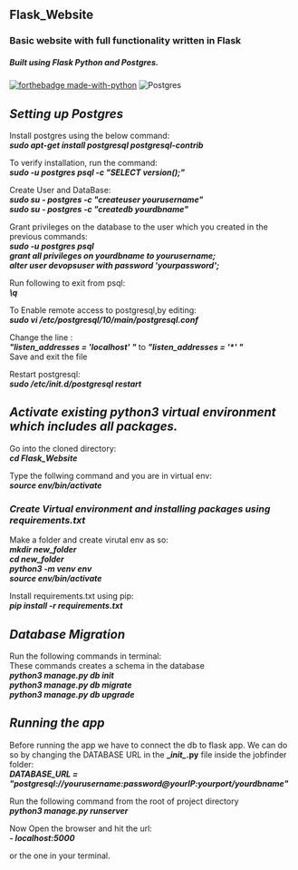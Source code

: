 ## Flask_Website
### Basic website with full functionality  written in Flask
##### Built using Flask Python and Postgres.
[![forthebadge made-with-python](http://ForTheBadge.com/images/badges/made-with-python.svg)](https://www.python.org/)
<img alt="Postgres" src ="https://img.shields.io/badge/postgres-%23316192.svg?style=for-the-badge&logo=postgresql&logoColor=white"/>

## *Setting up Postgres*
Install postgres using the below command:  
***sudo apt-get install postgresql postgresql-contrib***  

To verify installation, run the command:  
***sudo -u postgres psql -c "SELECT version();"***  

Create User and DataBase:  
***sudo su - postgres -c "createuser yourusername"***  
***sudo su - postgres -c "createdb yourdbname"***  

Grant privileges on the database to the user which you created in the previous commands:  
***sudo -u postgres psql***  
***grant all privileges on yourdbname  to yourusername;***  
***alter user devopsuser with password 'yourpassword';***  

Run following to exit from psql:  
***\q***  

To Enable remote access to postgresql,by editing:  
***sudo vi /etc/postgresql/10/main/postgresql.conf***  

Change the line :  
***"listen_addresses = 'localhost' "*** to ***"listen_addresses = '\*' "***  
Save and exit the file

Restart postgresql:  
***sudo /etc/init.d/postgresql restart***  

## *Activate existing python3 virtual environment which includes all packages.*

Go into the cloned directory:  
***cd Flask_Website***  

Type the follwing command and you are in virtual env:  
***source env/bin/activate***

### *Create Virtual environment and installing packages using requirements.txt*  

Make a folder and create virutal env as so:  
***mkdir new_folder***    
***cd new_folder***  
***python3 -m venv env***  
***source env/bin/activate***  

Install requirements.txt using pip:  
***pip install -r requirements.txt***  

## *Database Migration*  

Run the following commands in terminal:  
These commands creates a schema in the database  
***python3 manage.py db init***  
***python3 manage.py db migrate***  
***python3 manage.py db upgrade***  

## *Running the app*  

Before running the app we have to connect the db to flask app. We can do so by changing the DATABASE URL in the **\__init\__.py** file inside the jobfinder folder:  
***DATABASE_URL = "postgresql://yourusername:password@yourIP:yourport/yourdbname"***   


Run the following command from the root of project directory  
***python3 manage.py runserver***  

Now Open the browser and hit the url:  
***- localhost:5000***  

or the one in your terminal.  

